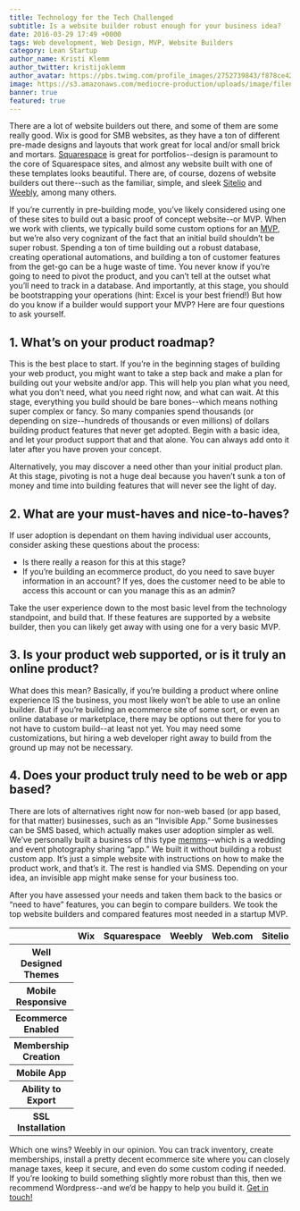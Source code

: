 ```yaml
---
title: Technology for the Tech Challenged
subtitle: Is a website builder robust enough for your business idea?
date: 2016-03-29 17:49 +0000
tags: Web development, Web Design, MVP, Website Builders
category: Lean Startup
author_name: Kristi Klemm
author_twitter: kristijoklemm
author_avatar: https://pbs.twimg.com/profile_images/2752739843/f878ce42bbeb25aec4c29e24240ae98d.png
image: https://s3.amazonaws.com/mediocre-production/uploads/image/filename/79/photo-1454165804606-c3d57bc86b40.jpg
banner: true
featured: true
---
```


There are a lot of website builders out there, and some of them are some really good. Wix is good for SMB websites, as they have a ton of different pre-made designs and layouts that work great for local and/or small brick and mortars. <a href="http://www.squarespace.com" target="_blank">Squarespace</a> is great for portfolios--design is paramount to the core of Squarespace sites, and almost any website built with one of these templates looks beautiful. There are, of course, dozens of website builders out there--such as the familiar, simple, and sleek <a href="https://www.sitelio.com" target="_blank">Sitelio</a> and <a href="http://www.weebly.com" target="_blank">Weebly</a>, among many others.

If you’re currently in pre-building mode, you’ve likely considered using one of these sites to build out a basic proof of concept website--or MVP. When we work with clients, we typically build some custom options for an [MVP](https://www.kohactive.com/startups/three-week-mvp), but we’re also very cognizant of the fact that an initial build shouldn’t be super robust. Spending a ton of time building out a robust database, creating operational automations, and building a ton of customer features from the get-go can be a huge waste of time. You never know if you’re going to need to pivot the product, and you can’t tell at the outset what you’ll need to track in a database. And importantly, at this stage, you should be bootstrapping your operations (hint: Excel is your best friend!) But how do you know if a builder would support your MVP? Here are four questions to ask yourself.

## 1. What’s on your product roadmap?
This is the best place to start. If you’re in the beginning stages of building your web product, you might want to take a step back and make a plan for building out your website and/or app. This will help you plan what you need, what you don’t need, what you need right now, and what can wait. At this stage, everything you build should be bare bones--which means nothing super complex or fancy. So many companies spend thousands (or depending on size--hundreds of thousands or even millions) of dollars building product features that never get adopted. Begin with a basic idea, and let your product support that and that alone. You can always add onto it later after you have proven your concept.

Alternatively, you may discover a need other than your initial product plan. At this stage, pivoting is not a huge deal because you haven’t sunk a ton of money and time into building features that will never see the light of day.

## 2. What are your must-haves and nice-to-haves?
If user adoption is dependant on them having individual user accounts, consider asking these questions about the process:

- Is there really a reason for this at this stage?
- If you’re building an ecommerce product, do you need to save buyer information in an account? If yes, does the customer need to be able to access this account or can you manage this as an admin?

Take the user experience down to the most basic level from the technology standpoint, and build that. If these features are supported by a website builder, then you can likely get away with using one for a very basic MVP.

## 3. Is your product web supported, or is it truly an online product?
What does this mean? Basically, if you’re building a product where online experience IS the business, you most likely won’t be able to use an online builder. But if you’re building an ecommerce site of some sort, or even an online database or marketplace, there may be options out there for you to not have to custom build--at least not yet. You may need some customizations, but hiring a web developer right away to build from the ground up may not be necessary.

## 4. Does your product truly need to be web or app based?
There are lots of alternatives right now for non-web based (or app based, for that matter) businesses, such as an “Invisible App.” Some businesses can be SMS based, which actually makes user adoption simpler as well. We’ve personally built a business of this type <a href="http://www.memms.io" target="_blank">memms</a>--which is a wedding and event photography sharing “app.” We built it without building a robust custom app. It’s just a simple website with instructions on how to make the product work, and that’s it. The rest is handled via SMS. Depending on your idea, an invisible app might make sense for your business too.

After you have assessed your needs and taken them back to the basics or “need to have” features, you can begin to compare builders. We took the top website builders and compared features most needed in a startup MVP.

<table class="table table-bordered table-wide table-comparisons">
  <thead>
    <tr>
      <th width="30%"></th>
      <th width="14%">Wix</th>
      <th width="14%">Squarespace</th>
      <th width="14%">Weebly</th>
      <th width="14%">Web.com</th>
      <th width="14%">Sitelio</th>
    </tr>
  </thead>
  <tbody>
    <tr>
      <th>Well Designed Themes</th>
      <td><i class="fa fa-check"></td>
      <td><i class="fa fa-check"></td>
      <td><i class="fa fa-check"></td>
      <td><i class="fa fa-check"></td>
      <td><i class="fa fa-check"></td>
    </tr>
    <tr>
      <th>Mobile Responsive</th>
      <td></td>
      <td></td>
      <td><i class="fa fa-check"></td>
      <td><i class="fa fa-check"></td>
      <td><i class="fa fa-check"></td>
    </tr>
    <tr>
      <th>Ecommerce Enabled</th>
      <td><i class="fa fa-check"></td>
      <td><i class="fa fa-check"></td>
      <td><i class="fa fa-check"></td>
      <td><i class="fa fa-check"></td>
      <td><i class="fa fa-check"></td>
    </tr>
    <tr>
      <th>Membership Creation</th>
      <td><i class="fa fa-check"></td>
      <td></td>
      <td><i class="fa fa-check"></td>
      <td></td>
      <td></td>
    </tr>
    <tr>
      <th>Mobile App</th>
      <td><i class="fa fa-check"></td>
      <td></td>
      <td></td>
      <td></td>
      <td></td>
    </tr>
    <tr>
      <th>Ability to Export</th>
      <td></td>
      <td><i class="fa fa-check"></td>
      <td></td>
      <td></td>
      <td></td>
    </tr>
    <tr>
      <th>SSL Installation</th>
      <td></td>
      <td></td>
      <td><i class="fa fa-check"></td>
      <td><i class="fa fa-check"></td>
      <td></td>
    </tr>
  </tbody>
</table>

Which one wins? Weebly in our opinion. You can track inventory, create memberships, install a pretty decent ecommerce site where you can closely manage taxes, keep it secure, and even do some custom coding if needed. If you’re looking to build something slightly more robust than this, then we recommend Wordpress--and we’d be happy to help you build it. <a href="https://www.kohactive.com/contact/">Get in touch!</a>
